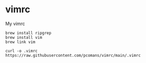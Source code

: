 # vimrc
My vimrc
```
brew install ripgrep
brew install vim
brew link vim
```

`curl -o .vimrc https://raw.githubusercontent.com/pcomans/vimrc/main/.vimrc`

